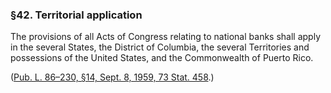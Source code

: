 ### §42. Territorial application ###

The provisions of all Acts of Congress relating to national banks shall apply in the several States, the District of Columbia, the several Territories and possessions of the United States, and the Commonwealth of Puerto Rico.

([Pub. L. 86–230, §14, Sept. 8, 1959, 73 Stat. 458](/statviewer.htm?volume=73&page=458).)
